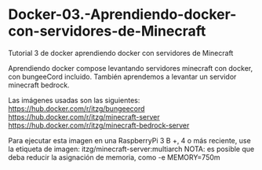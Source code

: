 # Docker-03.-Aprendiendo-docker-con-servidores-de-Minecraft
Tutorial 3 de docker aprendiendo docker con servidores de Minecraft

Aprendiendo docker compose levantando servidores minecraft con docker, con bungeeCord incluido. También aprendemos a levantar un servidor minecraft bedrock.

Las imágenes usadas son las siguientes:
https://hub.docker.com/r/itzg/bungeecord
https://hub.docker.com/r/itzg/minecraft-server
https://hub.docker.com/r/itzg/minecraft-bedrock-server

Para ejecutar esta imagen en una RaspberryPi 3 B +, 4 o más reciente, use la etiqueta de imagen:
itzg/minecraft-server:multiarch
NOTA: es posible que deba reducir la asignación de memoria, como -e MEMORY=750m
